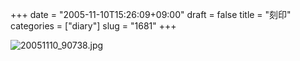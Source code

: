 +++
date = "2005-11-10T15:26:09+09:00"
draft = false
title = "刻印"
categories = ["diary"]
slug = "1681"
+++

<img src="http://ieiriblog.img.jugem.cc/20051110_90738.jpg" class="pict"  alt="20051110_90738.jpg" />
